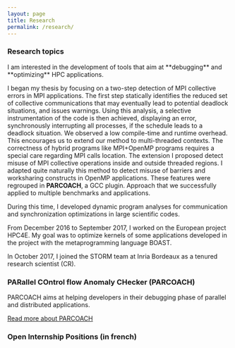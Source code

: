 ```yaml
---
layout: page
title: Research
permalink: /research/
---
```


<div class="panel panel-info" markdown="1">
  <div class="panel-heading">
    <h3 class="panel-title">Research topics</h3>
  </div>
  <div class="panel-body" markdown="1">
I am interested in the development of tools that aim at **debugging** and **optimizing** HPC applications.

I began my thesis by focusing on a two-step detection of MPI collective errors in MPI applications. The first step statically identifies the reduced set of collective communications that may eventually lead to potential deadlock situations,
 and issues warnings. Using this analysis, a selective instrumentation of the code is then achieved, displaying an error, synchronously
 interrupting all processes, if the schedule leads to a deadlock situation. We observed a low compile-time and runtime overhead. This encourages us to 
 extend our method to multi-threaded contexts. The correctness of hybrid programs like MPI+OpenMP
 programs requires a special care regarding
 MPI calls location. The extension I proposed detect misuse of MPI collective operations inside and outside threaded regions.
 I adapted quite naturally this method to detect misuse of barriers and worksharing constructs in OpenMP applications.
 These features were regrouped in **PARCOACH**, a GCC plugin. Approach that we successfully applied to multiple benchmarks and applications.

During this time, I developed dynamic program analyses for communication and synchronization optimizations in large scientific codes.

From December 2016 to September 2017, I worked on the European project HPC4E. My goal was to optimize kernels of some applications developed in the project with the metaprogramming language BOAST.

In October 2017, I joined the STORM team at Inria Bordeaux as a tenured research scientist (CR). 

  </div>
</div>


<div class="panel panel-info" markdown="1">
  <div class="panel-heading">
    <h3 class="panel-title">PARallel COntrol flow Anomaly CHecker (PARCOACH)</h3>
  </div>
  <div class="panel-body">

PARCOACH aims at helping developers in their debugging phase of parallel and distributed applications.

<a href="https://team.inria.fr/storm/software/parcoach/" target="_blank">Read more about PARCOACH</a>

  </div>
</div>

<div class="panel panel-danger" markdown="1">
  <div class="panel-heading">
    <h3 class="panel-title">Open Internship Positions (in french)</h3>
  </div>
  <div class="panel-body">
  </div>
</div>
